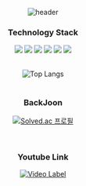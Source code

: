 <div align="center">
  
  ![header](https://capsule-render.vercel.app/api?type=Soft&color=000000&fontColor=ffffff&text=Dev_Kim&animation=fadeIn)

### Technology Stack


<img src="https://img.shields.io/badge/C++-007396?style=for-the-badge&logo=cplusplus&logoColor=white">
<img src="https://img.shields.io/badge/DirectX-006600?style=for-the-badge&logo=windows&logoColor=white">
<img src="https://img.shields.io/badge/HLSL-FF9E0F?style=for-the-badge&logo=windows&logoColor=white">
<img src="https://img.shields.io/badge/Unreal-4479A1?style=for-the-badge&logo=unrealengine&logoColor=white">
<img src="https://img.shields.io/badge/Unity-F80000?style=for-the-badge&logo=unity&logoColor=white">
<img src="https://img.shields.io/badge/Github-181717?style=for-the-badge&logo=github&logoColor=white">
<br/>
<br/>

![Top Langs](https://github-readme-stats.vercel.app/api/top-langs/?username=rudtlrdl96&hide_progress=true)
<br/>
<br/>

### BackJoon
  
[![Solved.ac
프로필](http://mazassumnida.wtf/api/v2/generate_badge?boj=float0801)](https://solved.ac/float0801)  
  
<br/>

### Youtube Link

[![Video Label](http://img.youtube.com/vi/atD1ASemwN8/0.jpg)](https://www.youtube.com/@openglTube/videos)
<br/>

</div>

<!--
**rudtlrdl96/rudtlrdl96** is a ✨ _special_ ✨ repository because its `README.md` (this file) appears on your GitHub profile.

Here are some ideas to get you started:

- 🔭 I’m currently working on ...
- 🌱 I’m currently learning ...
- 👯 I’m looking to collaborate on ...
- 🤔 I’m looking for help with ...
- 💬 Ask me about ...
- 📫 How to reach me: ...
- 😄 Pronouns: ...
- ⚡ Fun fact: ...
-->


